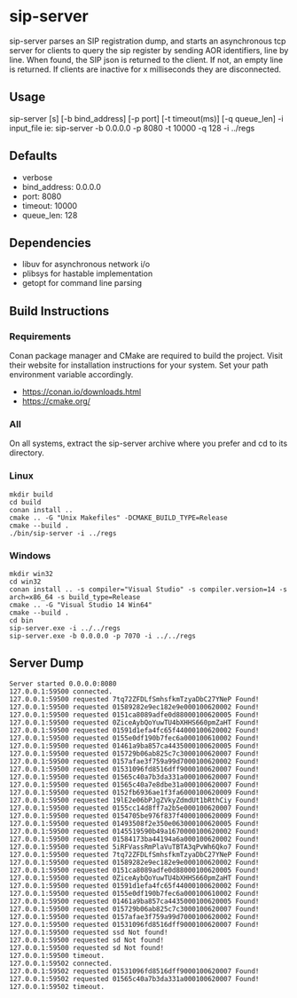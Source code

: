 # sip-server
sip-server parses an SIP registration dump, and starts an asynchronous tcp server
for clients to query the sip register by sending AOR identifiers, line by line.
When found, the SIP json is returned to the client. If not, an empty line is returned.
If clients are inactive for x milliseconds they are disconnected.

## Usage
sip-server [s] [-b bind_address] [-p port] [-t timeout(ms)] [-q queue_len] -i input_file
ie: sip-server -b 0.0.0.0 -p 8080 -t 10000 -q 128 -i ../regs

## Defaults
* verbose
* bind_address: 0.0.0.0
* port: 8080
* timeout: 10000
* queue_len: 128

## Dependencies
* libuv for asynchronous network i/o
* plibsys for hastable implementation
* getopt for command line parsing


## Build Instructions

### Requirements
Conan package manager and CMake are required to build the project.
Visit their website for installation instructions for your system.
Set your path environment variable accordingly.
* https://conan.io/downloads.html
* https://cmake.org/


### All
On all systems, extract the sip-server archive where you prefer and cd to its directory.

### Linux
```
mkdir build
cd build
conan install ..
cmake .. -G "Unix Makefiles" -DCMAKE_BUILD_TYPE=Release
cmake --build .
./bin/sip-server -i ../regs
```

### Windows
```
mkdir win32
cd win32
conan install .. -s compiler="Visual Studio" -s compiler.version=14 -s arch=x86_64 -s build_type=Release
cmake .. -G "Visual Studio 14 Win64"
cmake --build .
cd bin
sip-server.exe -i ../../regs
sip-server.exe -b 0.0.0.0 -p 7070 -i ../../regs
```

## Server Dump
```
Server started 0.0.0.0:8080
127.0.0.1:59500 connected.
127.0.0.1:59500 requested 7tq72ZFDLfSmhsfkmTzyaDbC27YNeP Found!
127.0.0.1:59500 requested 01589282e9ec182e9e000100620002 Found!
127.0.0.1:59500 requested 0151ca8089adfe0d88000100620005 Found!
127.0.0.1:59500 requested 0ZiceAybQoYuwTU4bXHHS660pmZaHT Found!
127.0.0.1:59500 requested 01591d1efa4fc65f44000100620002 Found!
127.0.0.1:59500 requested 0155e0df190b7fec6a000100610002 Found!
127.0.0.1:59500 requested 01461a9ba857ca4435000100620005 Found!
127.0.0.1:59500 requested 015729b06ab825c7c3000100620007 Found!
127.0.0.1:59500 requested 0157afae3f759a99d7000100620002 Found!
127.0.0.1:59500 requested 01531096fd8516dff9000100620007 Found!
127.0.0.1:59500 requested 01565c40a7b3da331a000100620007 Found!
127.0.0.1:59500 requested 01565c40a7e8dbe31a000100620007 Found!
127.0.0.1:59500 requested 0152fb6936ae1f3fa6000100620009 Found!
127.0.0.1:59500 requested 19lE2e06bPJgZVkyZdmdUt1bRthCiy Found!
127.0.0.1:59500 requested 0155cc14d8ff7a2b5e000100620007 Found!
127.0.0.1:59500 requested 0154705be976f837f4000100620009 Found!
127.0.0.1:59500 requested 01493508f2e350e063000100620005 Found!
127.0.0.1:59500 requested 0145519590b49a1670000100620002 Found!
127.0.0.1:59500 requested 01584173ba44194a6a000100620002 Found!
127.0.0.1:59500 requested 5iRFVassRmPlaVuTBTA3qPvWh6Qko7 Found!
127.0.0.1:59500 requested 7tq72ZFDLfSmhsfkmTzyaDbC27YNeP Found!
127.0.0.1:59500 requested 01589282e9ec182e9e000100620002 Found!
127.0.0.1:59500 requested 0151ca8089adfe0d88000100620005 Found!
127.0.0.1:59500 requested 0ZiceAybQoYuwTU4bXHHS660pmZaHT Found!
127.0.0.1:59500 requested 01591d1efa4fc65f44000100620002 Found!
127.0.0.1:59500 requested 0155e0df190b7fec6a000100610002 Found!
127.0.0.1:59500 requested 01461a9ba857ca4435000100620005 Found!
127.0.0.1:59500 requested 015729b06ab825c7c3000100620007 Found!
127.0.0.1:59500 requested 0157afae3f759a99d7000100620002 Found!
127.0.0.1:59500 requested 01531096fd8516dff9000100620007 Found!
127.0.0.1:59500 requested ssd Not found!
127.0.0.1:59500 requested sd Not found!
127.0.0.1:59500 requested sd Not found!
127.0.0.1:59500 timeout.
127.0.0.1:59502 connected.
127.0.0.1:59502 requested 01531096fd8516dff9000100620007 Found!
127.0.0.1:59502 requested 01565c40a7b3da331a000100620007 Found!
127.0.0.1:59502 timeout.
```